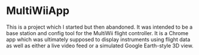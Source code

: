 # MultiWiiApp

This is a project which I started but then abandoned. It was intended to be a base station and config tool for the MultiWii flight controller.
It is a Chrome app which was ultimately supposed to display instruments using flight data as well as either a live video feed or a simulated
Google Earth-style 3D view.
